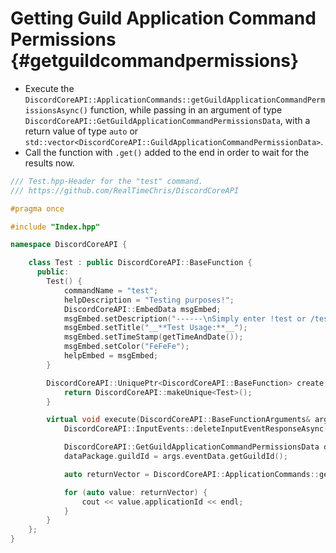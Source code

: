 Getting Guild Application Command Permissions {#getguildcommandpermissions}
============
- Execute the `DiscordCoreAPI::ApplicationCommands::getGuildApplicationCommandPermissionsAsync()` function, while passing in an argument of type `DiscordCoreAPI::GetGuildApplicationCommandPermissionsData`, with a return value of type `auto` or `std::vector<DiscordCoreAPI::GuildApplicationCommandPermissionData>`.
- Call the function with `.get()` added to the end in order to wait for the results now.

```cpp
/// Test.hpp-Header for the "test" command.
/// https://github.com/RealTimeChris/DiscordCoreAPI

#pragma once

#include "Index.hpp"

namespace DiscordCoreAPI {

	class Test : public DiscordCoreAPI::BaseFunction {
	  public:
		Test() {
			commandName = "test";
			helpDescription = "Testing purposes!";
			DiscordCoreAPI::EmbedData msgEmbed;
			msgEmbed.setDescription("------\nSimply enter !test or /test!\n------");
			msgEmbed.setTitle("__**Test Usage:**__");
			msgEmbed.setTimeStamp(getTimeAndDate());
			msgEmbed.setColor("FeFeFe");
			helpEmbed = msgEmbed;
		}

		DiscordCoreAPI::UniquePtr<DiscordCoreAPI::BaseFunction> create() {
			return DiscordCoreAPI::makeUnique<Test>();
		}

		virtual void execute(DiscordCoreAPI::BaseFunctionArguments& args) {
			DiscordCoreAPI::InputEvents::deleteInputEventResponseAsync(args.eventData).get();

			DiscordCoreAPI::GetGuildApplicationCommandPermissionsData dataPackage;
			dataPackage.guildId = args.eventData.getGuildId();

			auto returnVector = DiscordCoreAPI::ApplicationCommands::getGuildApplicationCommandPermissionsAsync(dataPackage).get();

			for (auto value: returnVector) {
				cout << value.applicationId << endl;
			}
		}
	};
}
```